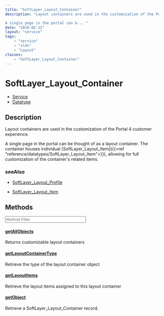 ```yaml
---
title: "SoftLayer_Layout_Container"
description: "Layout containers are used in the customization of the Portal 4 customer experience. 

A single page in the portal can b... "
date: "2018-02-12"
layout: "service"
tags:
    - "service"
    - "sldn"
    - "Layout"
classes:
    - "SoftLayer_Layout_Container"
---
```

# SoftLayer_Layout_Container
<div id='service-datatype'>
    <ul id='sldn-reference-tabs'>
    <li id='service'> <a href='/reference/services/SoftLayer_Layout_Container' >Service</a></li>    <li id='datatype'> <a href='/reference/datatypes/SoftLayer_Layout_Container' >Datatype</a></li>
    </ul>
</div>

## Description


Layout containers are used in the customization of the Portal 4 customer experience. 

A single page in the portal can be thought of as a layout container. The container houses individual [SoftLayer_Layout_Item]({{<ref "reference/datatypes/SoftLayer_Layout_Item">}}), allowing for full customization of the container's related items. 



### seeAlso

* [SoftLayer_Layout_Profile](/reference/services/SoftLayer_Layout_Profile )


* [SoftLayer_Layout_Item](/reference/services/SoftLayer_Layout_Item )


        
<div id="properties" class="content service-content">

## Methods

<div class="view-filters">
    <div class="clearfix">
        <div class="search-input-box">
            <input placeholder="Method Filter" onkeyup="titleSearch(inputId='edit-combine', divId='method-div', elementClass='method-row')" 
                type="text" id="edit-combine" value="" size="30" maxlength="128" class="form-text">
        </div>
    </div>
</div>

<div id="method-div">

<div class="method-row">

#### [getAllObjects](/reference/services/SoftLayer_Layout_Container/getAllObjects)
Returns customizable layout containers

</div>

<div class="method-row">

#### [getLayoutContainerType](/reference/services/SoftLayer_Layout_Container/getLayoutContainerType)
Retrieve the type of the layout container object

</div>

<div class="method-row">

#### [getLayoutItems](/reference/services/SoftLayer_Layout_Container/getLayoutItems)
Retrieve the layout items assigned to this layout container

</div>

<div class="method-row">

#### [getObject](/reference/services/SoftLayer_Layout_Container/getObject)
Retrieve a SoftLayer_Layout_Container record.

</div>
</div>

</div>

